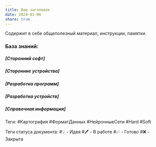 ```yaml
---
title: Ваш заголовок
date: 2024-01-06
share: true
---
```



Содержит в себе общеполезный материал, инструкции, памятки.
### База знаний:

##### [Сторонний софт]

##### [Сторонние устройства]

##### [Разработка программ]

##### [Разработка устройств]

##### [Справочная информация]

Теги:
#Картография #ФорматДанных #НейронныеСети #Hard 
#Soft 

Теги статуса документа:
#💡  - Идея
#🖊️ - В работе
#✅ - Готово
#❌ - Закрыта


